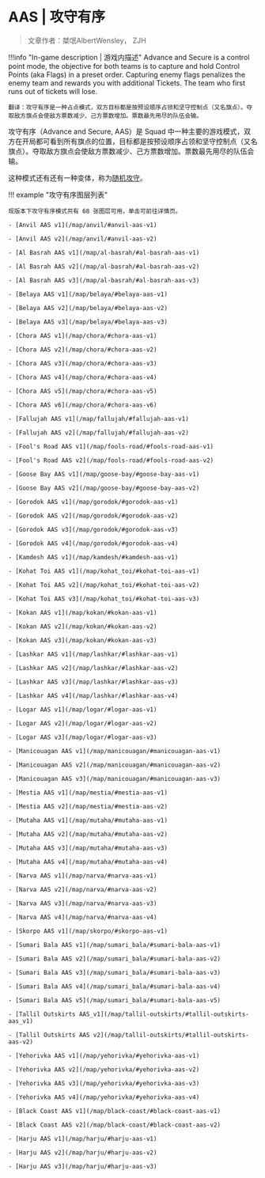 # AAS | 攻守有序

> 文章作者：桀氓AlbertWensley， ZJH

!!!info "In-game description | 游戏内描述"
    Advance and Secure is a control point mode, the objective for both teams is to capture and hold Control Points (aka Flags) in a preset order. Capturing enemy flags penalizes the enemy team and rewards you with additional Tickets. The team who first runs out of tickets will lose.
    
    翻译：攻守有序是一种占点模式，双方目标都是按预设顺序占领和坚守控制点（又名旗点）。夺取敌方旗点会使敌方票数减少、己方票数增加。票数最先用尽的队伍会输。

攻守有序（Advance and Secure, AAS）是 Squad 中一种主要的游戏模式，双方在开局都可看到所有旗点的位置，目标都是按预设顺序占领和坚守控制点（又名旗点）。夺取敌方旗点会使敌方票数减少、己方票数增加。票数最先用尽的队伍会输。

这种模式还有还有一种变体，称为[随机攻守](./raas)。

!!! example "攻守有序图层列表"

    现版本下攻守有序模式共有 68 张图层可用，单击可前往详情页。
    
    - [Anvil AAS v1](/map/anvil/#anvil-aas-v1)

    - [Anvil AAS v2](/map/anvil/#anvil-aas-v2)

    - [Al Basrah AAS v1](/map/al-basrah/#al-basrah-aas-v1)

    - [Al Basrah AAS v2](/map/al-basrah/#al-basrah-aas-v2)

    - [Al Basrah AAS v3](/map/al-basrah/#al-basrah-aas-v3)

    - [Belaya AAS v1](/map/belaya/#belaya-aas-v1)

    - [Belaya AAS v2](/map/belaya/#belaya-aas-v2)

    - [Belaya AAS v3](/map/belaya/#belaya-aas-v3)

    - [Chora AAS v1](/map/chora/#chora-aas-v1)

    - [Chora AAS v2](/map/chora/#chora-aas-v2)

    - [Chora AAS v3](/map/chora/#chora-aas-v3)

    - [Chora AAS v4](/map/chora/#chora-aas-v4)

    - [Chora AAS v5](/map/chora/#chora-aas-v5)

    - [Chora AAS v6](/map/chora/#chora-aas-v6)

    - [Fallujah AAS v1](/map/fallujah/#fallujah-aas-v1)

    - [Fallujah AAS v2](/map/fallujah/#fallujah-aas-v2)

    - [Fool's Road AAS v1](/map/fools-road/#fools-road-aas-v1)

    - [Fool's Road AAS v2](/map/fools-road/#fools-road-aas-v2)

    - [Goose Bay AAS v1](/map/goose-bay/#goose-bay-aas-v1)

    - [Goose Bay AAS v2](/map/goose-bay/#goose-bay-aas-v2)

    - [Gorodok AAS v1](/map/gorodok/#gorodok-aas-v1)

    - [Gorodok AAS v2](/map/gorodok/#gorodok-aas-v2)

    - [Gorodok AAS v3](/map/gorodok/#gorodok-aas-v3)

    - [Gorodok AAS v4](/map/gorodok/#gorodok-aas-v4)

    - [Kamdesh AAS v1](/map/kamdesh/#kamdesh-aas-v1)

    - [Kohat Toi AAS v1](/map/kohat_toi/#kohat-toi-aas-v1)

    - [Kohat Toi AAS v2](/map/kohat_toi/#kohat-toi-aas-v2)

    - [Kohat Toi AAS v3](/map/kohat_toi/#kohat-toi-aas-v3)

    - [Kokan AAS v1](/map/kokan/#kokan-aas-v1)

    - [Kokan AAS v2](/map/kokan/#kokan-aas-v2)

    - [Kokan AAS v3](/map/kokan/#kokan-aas-v3)

    - [Lashkar AAS v1](/map/lashkar/#lashkar-aas-v1)

    - [Lashkar AAS v2](/map/lashkar/#lashkar-aas-v2)

    - [Lashkar AAS v3](/map/lashkar/#lashkar-aas-v3)

    - [Lashkar AAS v4](/map/lashkar/#lashkar-aas-v4)

    - [Logar AAS v1](/map/logar/#logar-aas-v1)

    - [Logar AAS v2](/map/logar/#logar-aas-v2)

    - [Logar AAS v3](/map/logar/#logar-aas-v3)

    - [Manicouagan AAS v1](/map/manicouagan/#manicouagan-aas-v1)

    - [Manicouagan AAS v2](/map/manicouagan/#manicouagan-aas-v2)

    - [Manicouagan AAS v3](/map/manicouagan/#manicouagan-aas-v3)

    - [Mestia AAS v1](/map/mestia/#mestia-aas-v1)

    - [Mestia AAS v2](/map/mestia/#mestia-aas-v2)

    - [Mutaha AAS v1](/map/mutaha/#mutaha-aas-v1)

    - [Mutaha AAS v2](/map/mutaha/#mutaha-aas-v2)

    - [Mutaha AAS v3](/map/mutaha/#mutaha-aas-v3)

    - [Mutaha AAS v4](/map/mutaha/#mutaha-aas-v4)

    - [Narva AAS v1](/map/narva/#narva-aas-v1)

    - [Narva AAS v2](/map/narva/#narva-aas-v2)

    - [Narva AAS v3](/map/narva/#narva-aas-v3)

    - [Narva AAS v4](/map/narva/#narva-aas-v4)

    - [Skorpo AAS v1](/map/skorpo/#skorpo-aas-v1)

    - [Sumari Bala AAS v1](/map/sumari_bala/#sumari-bala-aas-v1)

    - [Sumari Bala AAS v2](/map/sumari_bala/#sumari-bala-aas-v2)

    - [Sumari Bala AAS v3](/map/sumari_bala/#sumari-bala-aas-v3)

    - [Sumari Bala AAS v4](/map/sumari_bala/#sumari-bala-aas-v4)

    - [Sumari Bala AAS v5](/map/sumari_bala/#sumari-bala-aas-v5)

    - [Tallil Outskirts AAS_v1](/map/tallil-outskirts/#tallil-outskirts-aas_v1)

    - [Tallil Outskirts AAS v2](/map/tallil-outskirts/#tallil-outskirts-aas-v2)

    - [Yehorivka AAS v1](/map/yehorivka/#yehorivka-aas-v1)

    - [Yehorivka AAS v2](/map/yehorivka/#yehorivka-aas-v2)

    - [Yehorivka AAS v3](/map/yehorivka/#yehorivka-aas-v3)

    - [Yehorivka AAS v4](/map/yehorivka/#yehorivka-aas-v4)

    - [Black Coast AAS v1](/map/black-coast/#black-coast-aas-v1)

    - [Black Coast AAS v2](/map/black-coast/#black-coast-aas-v2)

    - [Harju AAS v1](/map/harju/#harju-aas-v1)

    - [Harju AAS v2](/map/harju/#harju-aas-v2)

    - [Harju AAS v3](/map/harju/#harju-aas-v3)
